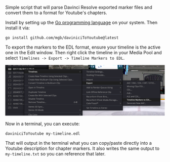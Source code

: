 Simple script that will parse Davinci Resolve exported marker files and convert them to a format for Youtube's chapters.

Install by setting up the [Go programming language](https://go.dev/) on your system. Then install it via:

```
go install github.com/mgb/daviniciToYoutube@latest
```

To export the markers to the EDL format, ensure your timeline is the active one in the Edit window. Then right click the timeline in your Media Pool and select `Timelines -> Export -> Timeline Markers to EDL`.

![export markers](export-markers.png)

Now in a terminal, you can execute:
```
daviniciToYoutube my-timeline.edl
```

That will output in the terminal what you can copy/paste directly into a Youtube description for chapter markers. It also writes the same output to `my-timeline.txt` so you can reference that later.
